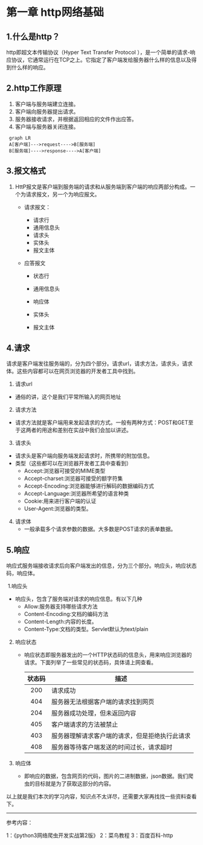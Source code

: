 # 第一章 http网络基础

## 1.什么是http？

http即超文本传输协议（Hyper Text Transfer Protocol ），是一个简单的请求-响应协议，它通常运行在TCP之上。它指定了客户端发给服务器什么样的信息以及得到什么样的响应。

## 2.http工作原理

1. 客户端与服务端建立连接。
2. 客户端向服务器提出请求。
3. 服务器接收请求，并根据返回相应的文件作出应答。
4. 客户端与服务器关闭连接。

```mermaid
 graph LR
 A[客户端]--->request---->B[服务端]
 B[服务端]---->response---->A[客户端]
```

##  3.报文格式

1. HttP报文是客户端到服务端的请求和从服务端到客户端的响应两部分构成。一个为请求报文，另一个为响应报文。
   - 请求报文：
     - 请求行
     - 通用信息头
     - 请求头
     - 实体头
     - 报文主体
     
   - 应答报文
     - 状态行
     
     - 通用信息头
     
     - 响应体
     
     - 实体头
     
     - 报文主体
## 4.请求

请求是客户端发往服务端的，分为四个部分。请求url，请求方法，请求头，请求体。这些内容都可以在网页浏览器的开发者工具中找到。

1. 请求url
 - 通俗的讲，这个是我们平常所输入的网页地址
2. 请求方法
 - 请求方法就是客户端用来发起请求的方式。一般有两种方式：POST和GET至于这两者的用途和差别在实战中我们会加以讲述。
3. 请求头
 - 请求头是客户端向服务端发起请求时，所携带的附加信息。
 - 类型（这些都可以在浏览器开发者工具中查看到）
   - Accept:浏览器可接受的MIME类型
   - Accept-charset:浏览器可接受的额字符集
   - Accept-Encoding:浏览器能够进行解码的数据编码方式
   - Accept-Language:浏览器所希望的语言种类
   - Cookie:用来进行客户端的认证
   - User-Agent:浏览器的类型。
4. 请求体
   - 一般承载多个请求参数的数据。大多数是POST请求的表单数据。
## 5.响应

响应式服务端接收请求后向客户端发出的信息，分为三个部分。响应头，响应状态码，响应体。

​	1.响应头

- 响应头，包含了服务端对请求的响应信息。有以下几种
  - Allow:服务器支持哪些请求方法
  - Content-Encoding:文档的编码方法
  - Content-Length:内容的长度。
  - Content-Type:文档的类型。Servlet默认为text/plain
2. 响应状态

   * 响应状态即服务器发出的一个HTTP状态码的信息头，用来响应浏览器的请求。下面列举了一些常见的状态码，具体请上网查看。

     | 状态码 | 描述                                           |
     | :----: | ---------------------------------------------- |
     |  200   | 请求成功                                       |
     |  404   | 服务器无法根据客户端的请求找到网页             |
     |  204   | 服务器成功处理，但未返回内容                   |
     |  405   | 客户端请求的方法被禁止                         |
     |  403   | 服务器理解请求客户端的请求，但是拒绝执行此请求 |
     |  408   | 服务器等待客户端发送的时间过长，请求超时       |

3. 响应体

   * 即响应的数据，包含网页的代码，图片的二进制数据，json数据。我们爬虫的目标就是为了获取这部分的内容。

以上就是我们本次的学习内容，知识点不太详尽，还需要大家再找找一些资料查看下。

--------------------------------------------------------------------------------------

参考内容：

1：《python3网络爬虫开发实战第2版》
2：菜鸟教程
3：百度百科-http



